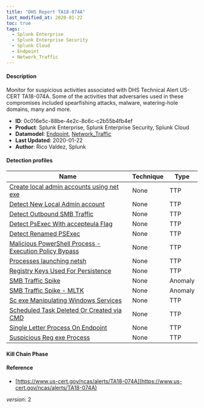 ```yaml
---
title: "DHS Report TA18-074A"
last_modified_at: 2020-01-22
toc: true
tags:
  - Splunk Enterprise
  - Splunk Enterprise Security
  - Splunk Cloud
  - Endpoint
  - Network_Traffic
---
```


#### Description

Monitor for suspicious activities associated with DHS Technical Alert US-CERT TA18-074A. Some of the activities that adversaries used in these compromises included spearfishing attacks, malware, watering-hole domains, many and more.

- **ID**: 0c016e5c-88be-4e2c-8c6c-c2b55b4fb4ef
- **Product**: Splunk Enterprise, Splunk Enterprise Security, Splunk Cloud
- **Datamodel**: [Endpoint](https://docs.splunk.com/Documentation/CIM/latest/User/Endpoint), [Network_Traffic](https://docs.splunk.com/Documentation/CIM/latest/User/NetworkTraffic)
- **Last Updated**: 2020-01-22
- **Author**: Rico Valdez, Splunk

#### Detection profiles

| Name        | Technique   | Type         |
| ----------- | ----------- |--------------|
| [Create local admin accounts using net exe](/endpoint/create_local_admin_accounts_using_net_exe/) | None | TTP |
| [Detect New Local Admin account](/endpoint/detect_new_local_admin_account/) | None | TTP |
| [Detect Outbound SMB Traffic](/network/detect_outbound_smb_traffic/) | None | TTP |
| [Detect PsExec With accepteula Flag](/endpoint/detect_psexec_with_accepteula_flag/) | None | TTP |
| [Detect Renamed PSExec](/endpoint/detect_renamed_psexec/) | None | TTP |
| [Malicious PowerShell Process - Execution Policy Bypass](/endpoint/malicious_powershell_process_-_execution_policy_bypass/) | None | TTP |
| [Processes launching netsh](/endpoint/processes_launching_netsh/) | None | TTP |
| [Registry Keys Used For Persistence](/endpoint/registry_keys_used_for_persistence/) | None | TTP |
| [SMB Traffic Spike](/network/smb_traffic_spike/) | None | Anomaly |
| [SMB Traffic Spike - MLTK](/network/smb_traffic_spike_-_mltk/) | None | Anomaly |
| [Sc exe Manipulating Windows Services](/endpoint/sc_exe_manipulating_windows_services/) | None | TTP |
| [Scheduled Task Deleted Or Created via CMD](/endpoint/scheduled_task_deleted_or_created_via_cmd/) | None | TTP |
| [Single Letter Process On Endpoint](/endpoint/single_letter_process_on_endpoint/) | None | TTP |
| [Suspicious Reg exe Process](/endpoint/suspicious_reg_exe_process/) | None | TTP |

#### Kill Chain Phase



#### Reference

* [https://www.us-cert.gov/ncas/alerts/TA18-074A](https://www.us-cert.gov/ncas/alerts/TA18-074A)



_version_: 2